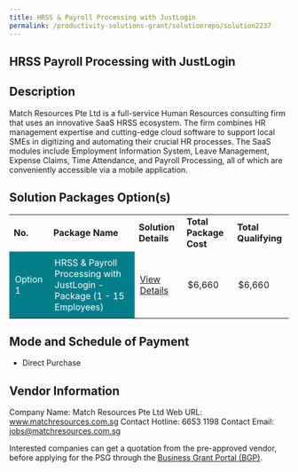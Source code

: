 ```yaml
---
title: HRSS & Payroll Processing with JustLogin
permalink: /productivity-solutions-grant/solutionrepo/solution2237
---
```


## HRSS Payroll Processing with JustLogin

## Description

Match Resources Pte Ltd is a full-service Human Resources consulting firm that uses an innovative SaaS HRSS ecosystem. The firm combines HR management expertise and cutting-edge cloud software to support local SMEs in digitizing and automating their crucial HR processes. The SaaS modules include Employment Information System, Leave Management, Expense Claims, Time Attendance, and Payroll Processing, all of which are conveniently accessible via a mobile application.

## Solution Packages Option(s)

<table>
<tr>
<td><b>No.</b></td>
<td><b>Package Name</b></td>
<td><b>Solution Details</b></td>
<td><b>Total Package Cost</b></td>
<td><b>Total Qualifying</b></td>
</tr>
<tr>
<td style='padding: 10px; background-color: #037E8A; color: #FFFFFF;'>Option 1</td>
<td style='padding: 10px; background-color: #037E8A; color: #FFFFFF;'>HRSS & Payroll Processing with JustLogin - Package (1 - 15 Employees)</td>
<td style='padding: 10px;'><a href='https://www.gobusiness.gov.sg/images/psg/DesensitisedMatchResourcesPayrollAnnex3CRwef27May2021_Part_1.pdf' target='_blank'>View Details</a></td>
<td style='padding: 10px;'>$6,660</td>
<td style='padding: 10px;'>$6,660</td>
</tr>
</table>

## Mode and Schedule of Payment

 - Direct Purchase

## Vendor Information

 Company Name: Match Resources Pte Ltd
Web URL: www.matchresources.com.sg
Contact Hotline: 6653 1198
Contact Email: jobs@matchresources.com.sg


Interested companies can get a quotation from the pre-approved vendor, before applying for the PSG through the <a href='https://www.businessgrants.gov.sg/'>Business Grant Portal (BGP)</a>.

<script src="/jquery/resize-tables.js"></script>
